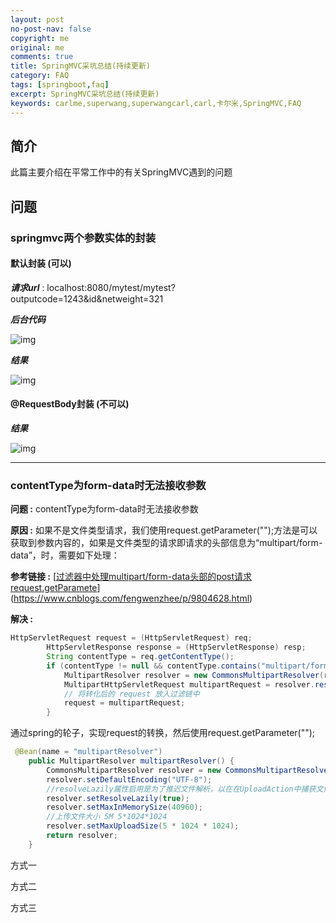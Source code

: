 ```yaml
---
layout: post
no-post-nav: false 
copyright: me
original: me
comments: true
title: SpringMVC采坑总结(持续更新)
category: FAQ
tags: [springboot,faq]
excerpt: SpringMVC采坑总结(持续更新)
keywords: carlme,superwang,superwangcarl,carl,卡尔米,SpringMVC,FAQ
---
```


## 简介

此篇主要介绍在平常工作中的有关SpringMVC遇到的问题

## 问题

### springmvc两个参数实体的封装

#### 默认封装 (可以)

***请求url*** : localhost:8080/mytest/mytest?outputcode=1243&id&netweight=321

***后台代码***

![img](../../assets/images/blog/2019/20190419144417.png)

***结果***

![img](../../assets/images/blog/2019/20190419144518.png)

#### @RequestBody封装 (不可以)

***结果***

![img](../../assets/images/blog/2019/20190419144615.png)

***

### contentType为form-data时无法接收参数

**问题 :** contentType为form-data时无法接收参数

**原因 :** 如果不是文件类型请求，我们使用request.getParameter("");方法是可以获取到参数内容的，如果是文件类型的请求即请求的头部信息为“multipart/form-data”，时，需要如下处理：

**参考链接 :** [[过滤器中处理multipart/form-data头部的post请求request.getParamete](https://www.cnblogs.com/fengwenzhee/p/9804628.html)](https://www.cnblogs.com/fengwenzhee/p/9804628.html)

**解决 :** 

```java
HttpServletRequest request = (HttpServletRequest) req;
        HttpServletResponse response = (HttpServletResponse) resp;
        String contentType = req.getContentType();
        if (contentType != null && contentType.contains("multipart/form-data")) {
            MultipartResolver resolver = new CommonsMultipartResolver(request.getSession().getServletContext());
            MultipartHttpServletRequest multipartRequest = resolver.resolveMultipart(request);
            // 将转化后的 request 放入过滤链中
            request = multipartRequest;
        }
```

通过spring的轮子，实现request的转换，然后使用request.getParameter("");

```java
 @Bean(name = "multipartResolver")
    public MultipartResolver multipartResolver() {
        CommonsMultipartResolver resolver = new CommonsMultipartResolver();
        resolver.setDefaultEncoding("UTF-8");
        //resolveLazily属性启用是为了推迟文件解析，以在在UploadAction中捕获文件大小异常
        resolver.setResolveLazily(true);
        resolver.setMaxInMemorySize(40960);
        //上传文件大小 5M 5*1024*1024
        resolver.setMaxUploadSize(5 * 1024 * 1024);
        return resolver;
    }
```

方式一

方式二

方式三

